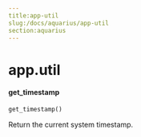 ```yaml
---
title:app-util
slug:/docs/aquarius/app-util
section:aquarius
---
```

<a name="app.util"></a>
# app.util

<a name="app.util.get_timestamp"></a>
#### get\_timestamp

```python
get_timestamp()
```

Return the current system timestamp.

